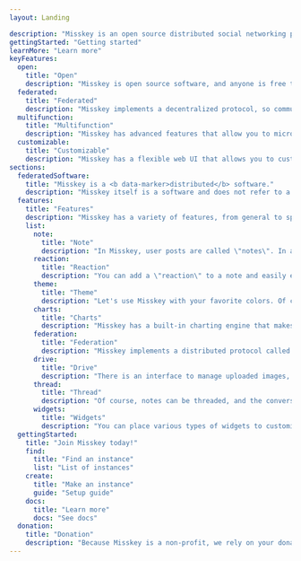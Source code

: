 ```yaml
---
layout: Landing

description: "Misskey is an open source distributed social networking platform."
gettingStarted: "Getting started"
learnMore: "Learn more"
keyFeatures:
  open:
    title: "Open"
    description: "Misskey is open source software, and anyone is free to use Misskey."
  federated:
    title: "Federated"
    description: "Misskey implements a decentralized protocol, so communities on different servers can connect with each other."
  multifunction:
    title: "Multifunction"
    description: "Misskey has advanced features that allow you to microblog like a pro."
  customizable:
    title: "Customizable"
    description: "Misskey has a flexible web UI that allows you to customize it to your liking."
sections:
  federatedSoftware:
    title: "Misskey is a <b data-marker>distributed</b> software."
    description: "Misskey itself is a software and does not refer to a specific server (instance). Since anyone can create an instance using Misskey, there are already a variety of instances in existence. Different instances have different main topic themes, user groups, languages, and so on. Finding the right instance for you is part of the fun (Of course, creating your own instance is also a fun thing to do!). Another important point is that Misskey implements a distributed communication protocol called ActivityPub, so no matter which instance you choose, you will be able to communicate with users in other instances."
  features:
    title: "Features"
    description: "Misskey has a variety of features, from general to special. Here are some of them."
    list:
      note:
        title: "Note"
        description: "In Misskey, user posts are called \"notes\". In a note, you can quote other notes, or attach images, videos, audio, or any other file you want."
      reaction:
        title: "Reaction"
        description: "You can add a \"reaction\" to a note and easily express your feelings about it."
      theme:
        title: "Theme"
        description: "Let's use Misskey with your favorite colors. Of course, dark mode is also supported. You can also create your own themes."
      charts:
        title: "Charts"
        description: "Misskey has a built-in charting engine that makes it easy to visualize instance usage, etc."
      federation:
        title: "Federation"
        description: "Misskey implements a distributed protocol called ActivityPub, so it can interact not only with other Misskey instances, but also with other software that supports ActivityPub."
      drive:
        title: "Drive"
        description: "There is an interface to manage uploaded images, videos, audio, and other files. This makes it easy for you to sort your favorite content into folders and share them again."
      thread:
        title: "Thread"
        description: "Of course, notes can be threaded, and the conversation can continue until you are comfortable."
      widgets:
        title: "Widgets"
        description: "You can place various types of widgets to customize the UI to your taste."
  gettingStarted:
    title: "Join Misskey today!"
    find:
      title: "Find an instance"
      list: "List of instances"
    create:
      title: "Make an instance"
      guide: "Setup guide"
    docs:
      title: "Learn more"
      docs: "See docs"
  donation:
    title: "Donation"
    description: "Because Misskey is a non-profit, we rely on your donations to fund our development, so if you like Misskey, please consider donating so that we can continue to develop Misskey."
---
```

